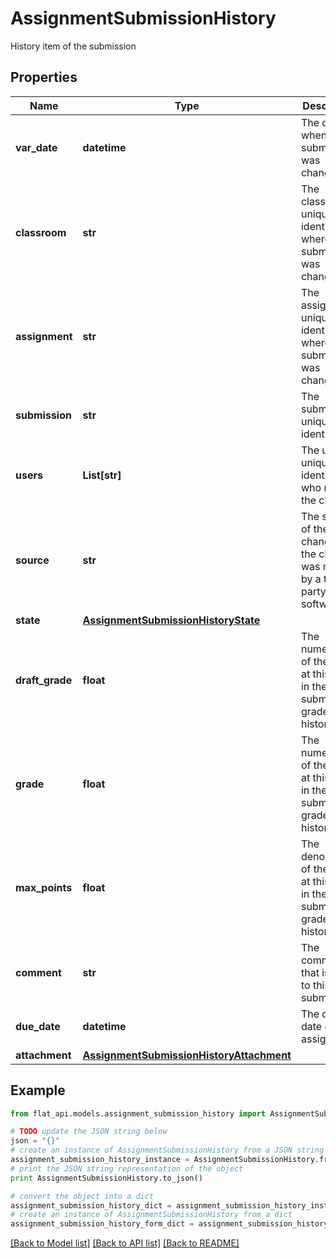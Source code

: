 # AssignmentSubmissionHistory

History item of the submission

## Properties

Name | Type | Description | Notes
------------ | ------------- | ------------- | -------------
**var_date** | **datetime** | The date when the submission was changed | 
**classroom** | **str** | The classroom unique identifier where the submission was changed | [optional] 
**assignment** | **str** | The assignment unique identifier where the submission was changed | [optional] 
**submission** | **str** | The submission unique identifier | [optional] 
**users** | **List[str]** | The user(s) unique identifier(s) who made the change | 
**source** | **str** | The source of the change if the change was made by a third-party software | [optional] 
**state** | [**AssignmentSubmissionHistoryState**](AssignmentSubmissionHistoryState.md) |  | [optional] 
**draft_grade** | **float** | The numerator of the grade at this time in the submission grade history | [optional] 
**grade** | **float** | The numerator of the grade at this time in the submission grade history | [optional] 
**max_points** | **float** | The denominator of the grade at this time in the submission grade history | [optional] 
**comment** | **str** | The comment that is made to this submission | [optional] 
**due_date** | **datetime** | The due date of this assignment | [optional] 
**attachment** | [**AssignmentSubmissionHistoryAttachment**](AssignmentSubmissionHistoryAttachment.md) |  | [optional] 

## Example

```python
from flat_api.models.assignment_submission_history import AssignmentSubmissionHistory

# TODO update the JSON string below
json = "{}"
# create an instance of AssignmentSubmissionHistory from a JSON string
assignment_submission_history_instance = AssignmentSubmissionHistory.from_json(json)
# print the JSON string representation of the object
print AssignmentSubmissionHistory.to_json()

# convert the object into a dict
assignment_submission_history_dict = assignment_submission_history_instance.to_dict()
# create an instance of AssignmentSubmissionHistory from a dict
assignment_submission_history_form_dict = assignment_submission_history.from_dict(assignment_submission_history_dict)
```
[[Back to Model list]](../README.md#documentation-for-models) [[Back to API list]](../README.md#documentation-for-api-endpoints) [[Back to README]](../README.md)



